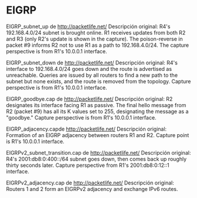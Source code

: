 ﻿EIGRP
=========

EIGRP_subnet_up de http://packetlife.net/
Descripción original:
R4's 192.168.4.0/24 subnet is brought online. R1 receives updates from both R2 and R3 (only R2's update is shown in the capture). The poison-reverse in packet #9 informs R2 not to use R1 as a path to 192.168.4.0/24. The capture perspective is from R1's 10.0.0.1 interface.

EIGRP_subnet_down de http://packetlife.net/
Descripción original:
R4's interface to 192.168.4.0/24 goes down and the route is advertised as unreachable. Queries are issued by all routers to find a new path to the subnet but none exists, and the route is removed from the topology. Capture perspective is from R1's 10.0.0.1 interface.

EIGRP_goodbye.cap de http://packetlife.net/
Descripción original:
R2 designates its interface facing R1 as passive. The final hello message from R2 (packet #9) has all its K values set to 255, designating the message as a "goodbye." Capture perspective is from R1's 10.0.0.1 interface.

EIGRP_adjacency.capde http://packetlife.net/
Descripción original:
Formation of an EIGRP adjacency between routers R1 and R2. Capture point is R1's 10.0.0.1 interface.

EIGRPv2_subnet_transition.cap de http://packetlife.net/
Descripción original:
R4's 2001:db8:0:400::/64 subnet goes down, then comes back up roughly thirty seconds later. Capture perspective from R1's 2001:db8:0:12::1 interface.

EIGRPv2_adjacency.cap de http://packetlife.net/
Descripción original:
Routers 1 and 2 form an EIGRPv2 adjacency and exchange IPv6 routes.

